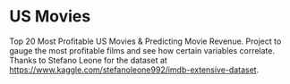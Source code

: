 # US Movies
Top 20 Most Profitable US Movies & Predicting Movie Revenue. Project to gauge the most profitable films and see how certain variables correlate. Thanks to Stefano Leone for the dataset at https://www.kaggle.com/stefanoleone992/imdb-extensive-dataset.
